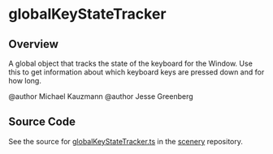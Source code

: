 # globalKeyStateTracker

## Overview

A global object that tracks the state of the keyboard for the Window. Use this
to get information about which keyboard keys are pressed down and for how long.

@author Michael Kauzmann
@author Jesse Greenberg



## Source Code

See the source for [globalKeyStateTracker.ts](https://github.com/phetsims/scenery/blob/main/js/accessibility/globalKeyStateTracker.ts) in the [scenery](https://github.com/phetsims/scenery) repository.
